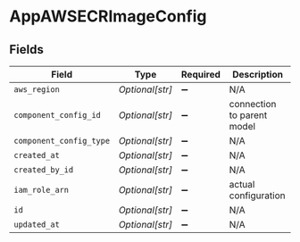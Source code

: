 # AppAWSECRImageConfig


## Fields

| Field                      | Type                       | Required                   | Description                |
| -------------------------- | -------------------------- | -------------------------- | -------------------------- |
| `aws_region`               | *Optional[str]*            | :heavy_minus_sign:         | N/A                        |
| `component_config_id`      | *Optional[str]*            | :heavy_minus_sign:         | connection to parent model |
| `component_config_type`    | *Optional[str]*            | :heavy_minus_sign:         | N/A                        |
| `created_at`               | *Optional[str]*            | :heavy_minus_sign:         | N/A                        |
| `created_by_id`            | *Optional[str]*            | :heavy_minus_sign:         | N/A                        |
| `iam_role_arn`             | *Optional[str]*            | :heavy_minus_sign:         | actual configuration       |
| `id`                       | *Optional[str]*            | :heavy_minus_sign:         | N/A                        |
| `updated_at`               | *Optional[str]*            | :heavy_minus_sign:         | N/A                        |